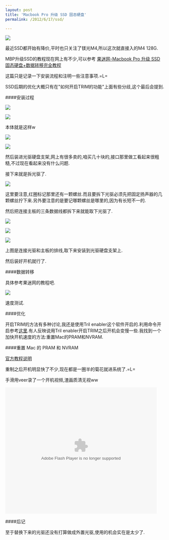 ```yaml
---
layout: post
title: 'Macbook Pro 升级 SSD 固态硬盘'
permalink: /2012/6/17/ssd/

---
```



![](http://ww1.sinaimg.cn/large/a74eed94jw1du0fi64tkjj.jpg)

最近SSD都开始有降价,平时也只关注了镁光M4,所以这次就直接入的M4 128G.

MBP升级SSD的教程现在网上有不少,可以参考 [果迷网-Macbook Pro 升级 SSD 固态硬盘+数据转移完全教程](http://www.guomii.com/posts/27398) 

这篇只是记录一下安装流程和注明一些注意事项.=L=

SSD后期的优化大概只有在"如何开启TRIM的功能"上面有些分歧,这个最后会提到.

####安装过程

![](http://ww1.sinaimg.cn/large/a74ecc4cjw1du0gk723q9j.jpg)

![](http://ww2.sinaimg.cn/large/a74eed94jw1du0gp2t2sbj.jpg)

本体就是这样w

![](http://ww4.sinaimg.cn/large/a74e55b4jw1du0gps5b40j.jpg)

![](http://ww1.sinaimg.cn/large/a74e55b4jw1du1dhdqfofj.jpg)


然后装进光驱硬盘支架,网上有很多卖的,咱买几十块的,接口那里做工看起来很粗糙,不过现在看起来没有什么问题.

接下来就是拆光驱了.

![](http://ww1.sinaimg.cn/large/a74e55b4jw1du1dl8x47pj.jpg)

这里要注意,红圈标记那里还有一颗螺丝.而且要拆下光驱必须先把固定扬声器的几颗螺丝拧下来.另外要注意的是要记哪颗螺丝是哪里的,因为有长短不一的.

然后把连接主板的三条数据线都拆下来就能取下光驱了.

![](http://ww1.sinaimg.cn/large/a74e55b4jw1du1dqa4yfkj.jpg)

![](http://ww3.sinaimg.cn/large/a74eed94jw1du1dwm6owkj.jpg)

![](http://ww3.sinaimg.cn/large/a74e55b4jw1du1dxidb97j.jpg)

上图是连接光驱和主板的排线,取下来安装到光驱硬盘支架上.

然后装好开机就行了.

####数据转移

具体参考果迷网的教程吧.	

![](http://ww2.sinaimg.cn/large/a74ecc4cjw1du2j69jepoj.jpg)

速度测试.

####优化

开启TRIM的方法有多种讨论,我还是使用Tril enabler这个软件开启的.利用命令开启参考[这里](http://yuzhuohui.info/blog/2011/12/19/macbook-pro-ssd-optimize/).有人反映说用Tril enabler开启TRIM之后开机会变慢一些.我找到一个加快开机速度的方法:重置Mac的PRAM和NVRAM.

####重置 Mac 的 PRAM 和 NVRAM

[官方教程说明](http://support.apple.com/kb/HT1379?viewlocale=zh_CN)

重制之后开机明显快了不少,现在都是一圈半的菊花就进系统了.=L=

手滑用veer录了一个开机视频,渣画质清无视ww

<embed src="http://player.youku.com/player.php/sid/XNDE1MDYzODIw/v.swf" allowFullScreen="true" quality="high" width="480" height="400" align="middle" allowScriptAccess="always" type="application/x-shockwave-flash"></embed>

####后记

至于替换下来的光驱还没有打算做成外置光驱,使用的机会实在是太少了.